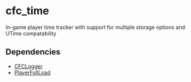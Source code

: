 # cfc_time
In-game player time tracker with support for multiple storage options and UTime compatability

## Dependencies
- [CFCLogger](https://github.com/CFC-Servers/cfc_logger)
- [PlayerFullLoad](https://github.com/CFC-Servers/gm_playerload)